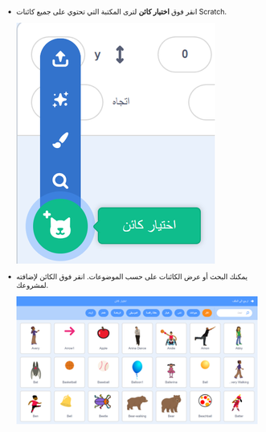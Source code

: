+ انقر فوق **اختيار كائن** لترى المكتبة التي تحتوي على جميع كائنات Scratch.
    
    ![لقطة الشاشة](images/sprite-library.png)

+ يمكنك البحث أو عرض الكائنات على حسب الموضوعات. انقر فوق الكائن لإضافته لمشروعك.
    
    ![لقطة الشاشة](images/sprite-choose.png)